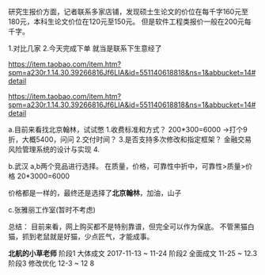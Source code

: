 研究生报价方面，记者联系多家店铺，发现硕士生论文的价位在每千字160元至180元，本科生论文价位在120元至150元。
但是软件工程类报价一般在200元每千字。

1.对比几家
2.今天完成下单
就当是联系下生意经了

https://item.taobao.com/item.htm?spm=a230r.1.14.30.39266816Jf6LIA&id=551140618818&ns=1&abbucket=14#detail

https://item.taobao.com/item.htm?spm=a230r.1.14.30.39266816Jf6LIA&id=551140618818&ns=1&abbucket=14#detail

a.目前来看找北京翰林，试试憋
1.收费标准和方式？
200*300=6000 ->打个9折，大概5400，问问
2.交付时间？
3.是否支持多次修改和指定框架？
金融交易风险管理系统的设计与实现
4.

b.武汉
a,b两个竞品进行选择。
在质量，价格，可靠性中折中，可靠性>质量>价格
20*3000=6000

价格都是一样的，最终还是选择了**北京翰林**，加油，山子

c.张雅丽工作室(暂时不考虑)

总结：
目前来看，网上购买都不是特别靠谱，但完全可以作为保底。
不管黑猫白猫，抓到老鼠就是好猫，少点匠气，才能成事。

**北航的小草老师**
阶段1 大体成文 2017-11-13 ~ 11-24
阶段2 全面成文  11-25 ~ 12.3
阶段3 修改优化 12-3 ~ 12 8


